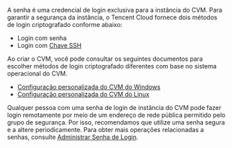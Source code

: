 A senha é uma credencial de login exclusiva para a instância do CVM. Para garantir a segurança da instância, o Tencent Cloud fornece dois métodos de login criptografado conforme abaixo:
- Login com senha
- Login com [Chave SSH](https://intl.cloud.tencent.com/document/product/213/32501)
 
Ao criar o CVM, você pode consultar os seguintes documentos para escolher métodos de login criptografado diferentes com base no sistema operacional do CVM.
- [Configuração personalizada do CVM do Windows](https://intl.cloud.tencent.com/document/product/213/10516)
- [Configuração personalizada do CVM do Linux](https://intl.cloud.tencent.com/document/product/213/10517)

Qualquer pessoa com uma senha de login de instância do CVM pode fazer login remotamente por meio de um endereço de rede pública permitido pelo grupo de segurança. Por isso, recomendamos que utilize uma senha segura e a altere periodicamente.
Para obter mais operações relacionadas a senhas, consulte [Administrar Senha de Login](https://intl.cloud.tencent.com/document/product/213/17008).
